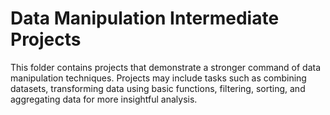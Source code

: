 # Data Manipulation Intermediate Projects
This folder contains projects that demonstrate a stronger command of data manipulation techniques. Projects may include tasks such as combining datasets, transforming data using basic functions, filtering, sorting, and aggregating data for more insightful analysis.

